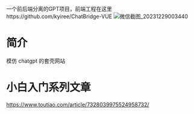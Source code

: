 一个前后端分离的GPT项目，前端工程在这里https://github.com/kyiree/ChatBridge-VUE
![微信截图_20231229003440](https://github.com/kyiree/ChatBridge-JAVA/assets/64623867/7f56061c-853a-4bc2-b181-a846ce467675)

# 简介
模仿 chatgpt 的套壳网站

# 小白入门系列文章

https://www.toutiao.com/article/7328039975524958732/

